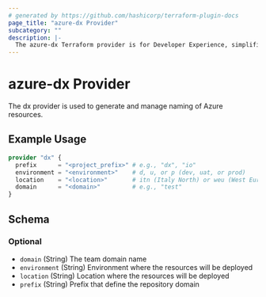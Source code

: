 ```yaml
---
# generated by https://github.com/hashicorp/terraform-plugin-docs
page_title: "azure-dx Provider"
subcategory: ""
description: |-
  The azure-dx Terraform provider is for Developer Experience, simplifies the creation and management of Azure resources following standardized naming conventions.
---
```


# azure-dx Provider

The dx provider is used to generate and manage naming of Azure resources.

## Example Usage

```terraform
provider "dx" {
  prefix      = "<project_prefix>" # e.g., "dx", "io"
  environment = "<environment>"    # d, u, or p (dev, uat, or prod)
  location    = "<location>"       # itn (Italy North) or weu (West Europe)
  domain      = "<domain>"         # e.g., "test"
}
```

<!-- schema generated by tfplugindocs -->
## Schema

### Optional

- `domain` (String) The team domain name
- `environment` (String) Environment where the resources will be deployed
- `location` (String) Location where the resources will be deployed
- `prefix` (String) Prefix that define the repository domain
